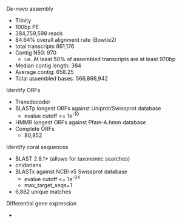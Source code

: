 _De-novo_ assembly

- Trinity
- 100bp PE
- 384,759,598 reads
- 84.64% overall alignment rate (Bowtie2)
- total transcripts 861,176
- Contig N50: 970
  - i.e. At least 50% of assembled transcripts are at least 970bp
- Median contig length: 384
- Average contig: 658.25
- Total assembled bases: 566,866,942

Identify ORFs

- Transdecoder
- BLASTp longest ORFs against Uniprot/Swissprot database
    - evalue cutoff <= 1e<sup>-10</sup>
- HMMR longest ORFs against Pfam-A.hmm database
- Complete ORFs
  - 80,852

Identify coral sequences

- BLAST 2.8.1+ (allows for taxonomic searches)
- cnidarians
- BLASTx against NCBI v5 Swissprot database
  - evalue cutoff <= 1e<sup>-04</sup>
  - max_target_seqs=1
- 6,882 unique matches

Differential gene expression

-

